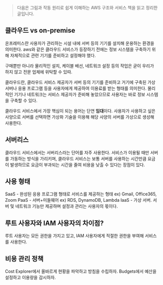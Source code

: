 > 다음은 그림과 작동 원리로 쉽게 이해하는 AWS 구조와 서비스 책을 읽고 정리한 글입니다.

## 클라우드 vs on-premise
온프레미스란 사용자가 관리하는 시설 내에 서버 등의 기기를 설치해 운용하는 환경을 의미한다.
aws와 같은 클라우드 서비스가 등장하기 전에는 정보 시스템을 구축하기 위해 자체적으로 관련 기기를 준비하고 설정해야 했다.

구매뿐만 아니라 물리적인 설치, 케이블 배선, 네트워크 설정 등의 작업은 굳이 우리가 하지 않고 전문 업체에 위탁할 수 있따.

클라우드란,
클라우드 서비스 제공자가 서버 등의 기기를 준비하고 거기에 구축된 가상 서버나 응용 프로그램 등을 사용자에게 제공하여 이용료를 받는 형태를 의미한다. 물리적인 기기나 네트워크는 서비스 제공자가 준비해 놓았으므로 사용자는 바로 정보 시스템을 구축할 수 있다.

클라우드 서비스에서 가장 핵심이 되는 용어는 단연 **임대**이다. 
사용자가 사용하고 싶은 사양으로 서버를 선택하면 가상화 기술을 이용해 해당 사양의 서버를 가상으로 생성해 사용한다.

## 서버리스
클라우드 서비스에서는 서버리스라는 단어를 자주 사용한다.
서비스가 이용될 때만 서버를 가동하는 방식을 가리키며, 클라우드 서비스는 보통 서버를 사용하는 시간만큼 요금이 발생하므로 요금이 부과되는 시간을 줄여 비용을 낮출 수 있다는 장점이 있다.

## 사용 형태
SaaS - 완성된 응용 프로그램 형태로 서비스를 제공하는 형태 ex) Gmail, Office365, Zoom
PaaS - 서버+미들웨어 ex) RDS, DynamoDB, Lambda
IaaS - 가상 서버. 서버 및 네트워크 기능만 제공하며 설정과 관리는 사용자의 몫이다.

## 루트 사용자와 IAM  사용자의 차이점?
루트 사용자는 모든 권한을 가지고 있고, IAM 사용자에게 적절한 권한을 부여해 서비스를 사용한다.

## 비용 관리 정책
Cost Explorer에서 올바르게 현황을 파악하고 방침을 수립하자.
Budgets에서 예산을 설정하고 이용량을 감시하자.

